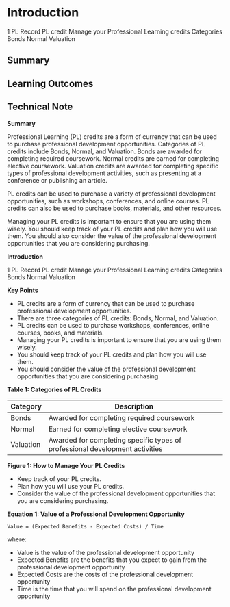 # Introduction

1 PL Record PL credit Manage your Professional Learning credits Categories Bonds Normal Valuation

## Summary



## Learning Outcomes



## Technical Note

**Summary**

Professional Learning (PL) credits are a form of currency that can be used to purchase professional development opportunities. Categories of PL credits include Bonds, Normal, and Valuation. Bonds are awarded for completing required coursework. Normal credits are earned for completing elective coursework. Valuation credits are awarded for completing specific types of professional development activities, such as presenting at a conference or publishing an article.

PL credits can be used to purchase a variety of professional development opportunities, such as workshops, conferences, and online courses. PL credits can also be used to purchase books, materials, and other resources.

Managing your PL credits is important to ensure that you are using them wisely. You should keep track of your PL credits and plan how you will use them. You should also consider the value of the professional development opportunities that you are considering purchasing.

**Introduction**

1 PL Record PL credit Manage your Professional Learning credits Categories Bonds Normal Valuation

**Key Points**

* PL credits are a form of currency that can be used to purchase professional development opportunities.
* There are three categories of PL credits: Bonds, Normal, and Valuation.
* PL credits can be used to purchase workshops, conferences, online courses, books, and materials.
* Managing your PL credits is important to ensure that you are using them wisely.
* You should keep track of your PL credits and plan how you will use them.
* You should consider the value of the professional development opportunities that you are considering purchasing.

**Table 1: Categories of PL Credits**

| Category | Description |
|---|---|
| Bonds | Awarded for completing required coursework |
| Normal | Earned for completing elective coursework |
| Valuation | Awarded for completing specific types of professional development activities |

**Figure 1: How to Manage Your PL Credits**

* Keep track of your PL credits.
* Plan how you will use your PL credits.
* Consider the value of the professional development opportunities that you are considering purchasing.

**Equation 1: Value of a Professional Development Opportunity**

```
Value = (Expected Benefits - Expected Costs) / Time
```

where:

* Value is the value of the professional development opportunity
* Expected Benefits are the benefits that you expect to gain from the professional development opportunity
* Expected Costs are the costs of the professional development opportunity
* Time is the time that you will spend on the professional development opportunity